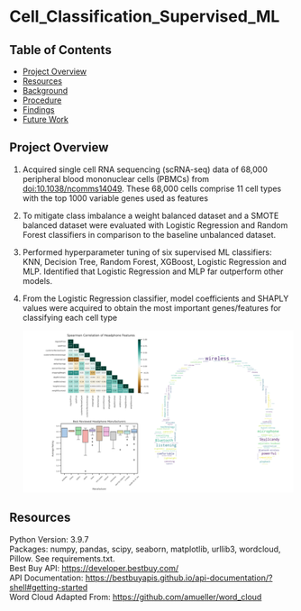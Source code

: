 # Cell_Classification_Supervised_ML

## Table of Contents
* [Project Overview](#Project-Overview)
* [Resources](#Resources)
* [Background](#Background)
* [Procedure](#Procedure)
* [Findings](#Findings)
* [Future Work](#Future-Work)

## Project Overview

1. Acquired single cell RNA sequencing (scRNA-seq) data of 68,000 peripheral blood mononuclear cells (PBMCs) from [doi:10.1038/ncomms14049](https://www.nature.com/articles/ncomms14049). These 68,000 cells comprise 11 cell types with the top 1000 variable genes used as features
2. To mitigate class imbalance a weight balanced dataset and a SMOTE balanced dataset were evaluated with Logistic Regression and Random Forest classifiers in comparison to the baseline unbalanced dataset.  
3. Performed hyperparameter tuning of six supervised ML classifiers: KNN, Decision Tree, Random Forest, XGBoost, Logistic Regression and MLP. Identified that Logistic Regression and MLP far outperform other models. 
4. From the Logistic Regression classifier, model coefficients and SHAPLY values were acquired to obtain the most important genes/features for classifying each cell type

  
   ![alt text](https://github.com/MSlobody/Best_Headphones/blob/main/Data/EDA_Overview_Figure.jpg)
   
## Resources
Python Version: 3.9.7\
Packages: numpy, pandas, scipy, seaborn, matplotlib, urllib3, wordcloud, Pillow. See requirements.txt.\
Best Buy API: https://developer.bestbuy.com/  \
API Documentation: https://bestbuyapis.github.io/api-documentation/?shell#getting-started  \
Word Cloud Adapted From:  https://github.com/amueller/word_cloud  
